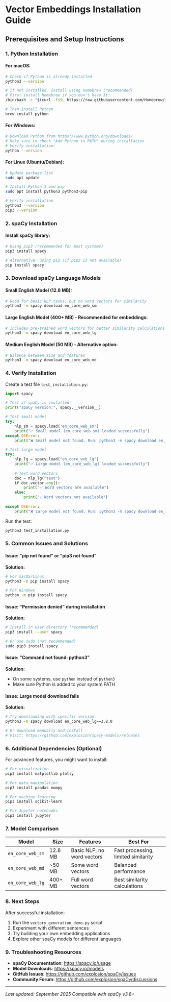 # Vector Embeddings Installation Guide

## Prerequisites and Setup Instructions

### 1. Python Installation

#### For macOS:
```bash
# Check if Python is already installed
python3 --version

# If not installed, install using Homebrew (recommended)
# First install Homebrew if you don't have it:
/bin/bash -c "$(curl -fsSL https://raw.githubusercontent.com/Homebrew/install/HEAD/install.sh)"

# Then install Python
brew install python
```

#### For Windows:
```bash
# Download Python from https://www.python.org/downloads/
# Make sure to check "Add Python to PATH" during installation
# Verify installation:
python --version
```

#### For Linux (Ubuntu/Debian):
```bash
# Update package list
sudo apt update

# Install Python 3 and pip
sudo apt install python3 python3-pip

# Verify installation
python3 --version
pip3 --version
```

### 2. spaCy Installation

#### Install spaCy library:
```bash
# Using pip3 (recommended for most systems)
pip3 install spacy

# Alternative: using pip (if pip3 is not available)
pip install spacy
```

### 3. Download spaCy Language Models

#### Small English Model (12.8 MB):
```bash
# Good for basic NLP tasks, but no word vectors for similarity
python3 -m spacy download en_core_web_sm
```

#### Large English Model (400+ MB) - **Recommended for embeddings**:
```bash
# Includes pre-trained word vectors for better similarity calculations
python3 -m spacy download en_core_web_lg
```

#### Medium English Model (50 MB) - Alternative option:
```bash
# Balance between size and features
python3 -m spacy download en_core_web_md
```

### 4. Verify Installation

Create a test file `test_installation.py`:
```python
import spacy

# Test if spaCy is installed
print("spaCy version:", spacy.__version__)

# Test small model
try:
    nlp_sm = spacy.load("en_core_web_sm")
    print("✅ Small model (en_core_web_sm) loaded successfully")
except OSError:
    print("❌ Small model not found. Run: python3 -m spacy download en_core_web_sm")

# Test large model
try:
    nlp_lg = spacy.load("en_core_web_lg")
    print("✅ Large model (en_core_web_lg) loaded successfully")
    
    # Test word vectors
    doc = nlp_lg("test")
    if doc.vector.any():
        print("✅ Word vectors are available")
    else:
        print("⚠️ Word vectors not available")
        
except OSError:
    print("❌ Large model not found. Run: python3 -m spacy download en_core_web_lg")
```

Run the test:
```bash
python3 test_installation.py
```

### 5. Common Issues and Solutions

#### Issue: "pip not found" or "pip3 not found"
**Solution:**
```bash
# For macOS/Linux
python3 -m pip install spacy

# For Windows
python -m pip install spacy
```

#### Issue: "Permission denied" during installation
**Solution:**
```bash
# Install in user directory (recommended)
pip3 install --user spacy

# Or use sudo (not recommended)
sudo pip3 install spacy
```

#### Issue: "Command not found: python3"
**Solution:**
- On some systems, use `python` instead of `python3`
- Make sure Python is added to your system PATH

#### Issue: Large model download fails
**Solution:**
```bash
# Try downloading with specific version
python3 -m spacy download en_core_web_lg==3.8.0

# Or download manually and install
# Visit: https://github.com/explosion/spacy-models/releases
```

### 6. Additional Dependencies (Optional)

For advanced features, you might want to install:
```bash
# For visualization
pip3 install matplotlib plotly

# For data manipulation
pip3 install pandas numpy

# For machine learning
pip3 install scikit-learn

# For Jupyter notebooks
pip3 install jupyter
```

### 7. Model Comparison

| Model | Size | Features | Best For |
|-------|------|----------|----------|
| `en_core_web_sm` | 12.8 MB | Basic NLP, no word vectors | Fast processing, limited similarity |
| `en_core_web_md` | ~50 MB | Some word vectors | Balanced performance |
| `en_core_web_lg` | 400+ MB | Full word vectors | Best similarity calculations |

### 8. Next Steps

After successful installation:
1. Run the `vectory_generation_demo.py` script
2. Experiment with different sentences
3. Try building your own embedding applications
4. Explore other spaCy models for different languages

### 9. Troubleshooting Resources

- **spaCy Documentation**: https://spacy.io/usage
- **Model Downloads**: https://spacy.io/models
- **GitHub Issues**: https://github.com/explosion/spaCy/issues
- **Community Forum**: https://github.com/explosion/spaCy/discussions

---

*Last updated: September 2025*
*Compatible with spaCy v3.8+*

